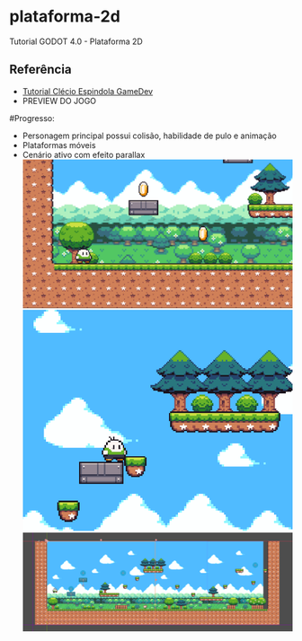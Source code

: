 # plataforma-2d
Tutorial GODOT 4.0 - Plataforma 2D


## Referência

- [Tutorial Clécio Espindola GameDev](https://www.youtube.com/playlist?list=PL-oJEh-N3A3SOPWuMuulbnJv0BFgvBnVG)
- PREVIEW DO JOGO

#Progresso: 
- Personagem principal possui colisão, habilidade de pulo e animação
- Plataformas móveis
- Cenário ativo com efeito parallax
![Preview](https://github.com/rabispedro/plataforma-2d/blob/main/preview.png)
![Preview](https://github.com/rabispedro/plataforma-2d/blob/main/preview2.png)
![Preview](https://github.com/rabispedro/plataforma-2d/blob/main/preview3.png)
